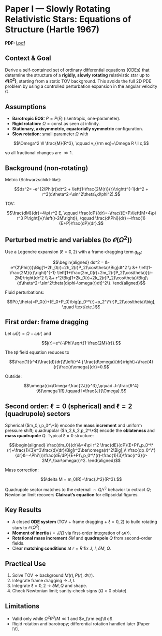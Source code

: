 
# Paper I — Slowly Rotating Relativistic Stars: Equations of Structure (Hartle 1967)

**PDF:** [I.pdf](sandbox:/mnt/data/I.pdf)

## Context & Goal
Derive a self-contained set of ordinary differential equations (ODEs) that determine the structure of a **rigidly, slowly rotating** relativistic star up to **$\mathcal{O}(\Omega^2)$**, starting from a static TOV background. This avoids the full 2D PDE problem by using a controlled perturbation expansion in the angular velocity $\Omega$.

## Assumptions
- **Barotropic EOS:** $P=P(E)$ (isentropic, one-parameter).  
- **Rigid rotation:** $\Omega=\mathrm{const}$ as seen at infinity.  
- **Stationary, axisymmetric, equatorially symmetric** configuration.  
- **Slow rotation:** small parameter $\Omega$ with
```math
\Omega^2 \ll \frac{M}{R^3}, \qquad v_{\rm eq}=\Omega R \ll c,
```
so all fractional changes are $\ll 1$.

## Background (non-rotating)
Metric (Schwarzschild-like):
```math
ds^2= -e^{2\Phi(r)}dt^2 + \left(1-\frac{2M(r)}{r}\right)^{-1}dr^2 + r^2(d\theta^2+\sin^2\theta\,d\phi^2).
```
TOV:
```math
\frac{dM}{dr}=4\pi r^2 E, \qquad
\frac{dP}{dr}=-\frac{(E+P)\left[M+4\pi r^3 P\right]}{r\left(r-2M\right)}, \qquad
\frac{d\Phi}{dr}=-\frac{1}{E+P}\frac{dP}{dr}.
```

## Perturbed metric and variables (to $\mathcal{O}(\Omega^2)$)
Use a Legendre expansion ($\ell=0,2$) with a frame-dragging term $g_{t\phi}$:
```math
\begin{aligned}
ds^2 = &-e^{2\Phi(r)}\Big[1+2h_0(r)+2h_2(r)P_2(\cos\theta)\Big]dt^2 \\
&+ \left(1-\frac{2M}{r}\right)^{-1}
\left[1+\frac{2m_0(r)+2m_2(r)P_2(\cos\theta)}{r-2M}\right]dr^2 \\
&+ r^2\Big[1+2k_0(r)+2k_2(r)P_2(\cos\theta)\Big]\{d\theta^2+\sin^2\theta[d\phi-\omega(r)dt]^2\}.
\end{aligned}
```
Fluid perturbations:
```math
P(r,\theta)=P_0(r)+(E_0+P_0)\big[p_0^*(r)+p_2^\*(r)P_2(\cos\theta)\big], \quad \text{etc.}
```

## First order: frame dragging
Let $\bar\omega(r)=\Omega-\omega(r)$ and
```math
j(r)=e^{-\Phi}\sqrt{1-\frac{2M}{r}}.
```
The $t\phi$ field equation reduces to
```math
\frac{1}{r^4}\frac{d}{dr}\!\left(r^4 j \frac{d\omega}{dr}\right)+\frac{4}{r}\frac{d\omega}{dr}=0.
```
Outside:
```math
\omega(r)=\Omega-\frac{2J}{r^3},\qquad J=\frac{R^4}{6}\omega'(R),\qquad I=\frac{J}{\Omega}.
```

## Second order: $\ell=0$ (spherical) and $\ell=2$ (quadrupole) sectors
Spherical ($m_0,\,p_0^\*$) encode the **mass increment** and uniform pressure shift; quadrupolar ($h_2,k_2,p_2^\*$) encode the **oblateness** and **mass quadrupole** $Q$. Typical $\ell=0$ structure:
```math
\begin{aligned}
\frac{dm_0}{dr}&=4\pi r^2 \frac{dE}{dP}(E+P)\,p_0^\*(r)+\frac{1}{3}r^3\frac{d}{dr}\Big[r^2\bar\omega(r)^2\Big],\\
\frac{dp_0^\*}{dr}&=-\Phi'(r)\frac{dE/dP}{E+P}\,p_0^\*(r)-\frac{1}{3}\frac{r^3}{r-2M}\,\bar\omega(r)^2.
\end{aligned}
```
Mass correction:
```math
\delta M = m_0(R)+\frac{J^2}{R^3}.
```
Quadrupole sector matches to the external $\sim Q/r^3$ behavior to extract $Q$; Newtonian limit recovers **Clairaut’s equation** for ellipsoidal figures.

## Key Results
- A closed **ODE system** (TOV + frame dragging + $\ell=0,2$) to build rotating stars to $\mathcal{O}(\Omega^2)$.  
- **Moment of inertia** $I=J/\Omega$ via first-order integration of $\omega(r)$.  
- **Rotational mass increment** $\delta M$ and **quadrupole** $Q$ from second-order fields.  
- Clear **matching conditions** at $r=R$ fix $J$, $I$, $\delta M$, $Q$.

## Practical Use
1. Solve TOV $\to$ background $M(r),P(r),\Phi(r)$.  
2. Integrate frame dragging $\to$ $J,\,I$.  
3. Integrate $\ell=0,2$ $\to$ $\delta M,\,Q$ and shape.  
4. Check Newtonian limit; sanity-check signs ($Q<0$ oblate).

## Limitations
- Valid only while $\Omega^2 R^3/M\ll1$ and $v_{\rm eq}\ll c$.  
- Rigid rotation and barotropy; differential rotation handled later (Paper IV).

